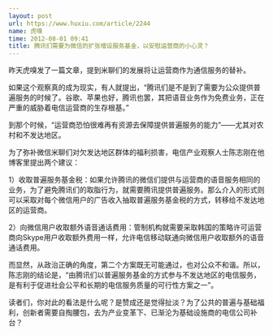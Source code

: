 ```yaml
---
layout: post
url: https://www.huxiu.com/article/2244
name: 虎嗅
time: 2012-08-01 09:41
title: 腾讯们需要为微信的扩张增设服务基金，以安慰运营商的小心灵？
---
```

昨天虎嗅发了一篇文章，提到米聊们的发展将让运营商作为通信服务的替补。

如果这个观察真的成为现实，有人就提出，“腾讯们是不是到了需要为公众提供普遍服务的时候了。谷歌、苹果也好，腾讯也罢，其把语音业务作为免费业务，正在严重的威胁着电信运营商的生存根基。”

到那个时候，“运营商恐怕很难再有资源去保障提供普遍服务的能力”——尤其对农村和不发达地区。

为了弥补微信米聊们对欠发达地区群体的福利损害，电信产业观察人士陈志刚在他博客里提出两个建议：

1）收取普遍服务基金税：如果允许腾讯的微信们提供与运营商的语音服务相同的业务，为了避免腾讯们的取脂行为，就需要腾讯提供普遍服务。那么介入的形式则可以采取对每个微信用户的广告收入抽取普遍服务基金税的方式，转移给不发达地区的运营商。

2）向微信用户收取额外语音通话费用：管制机构就需要采取韩国的策略许可运营商向Skype用户收取额外费用一样，允许电信移动联通向微信用户收取额外的语音通话费用。

而显然，从政治正确的角度，第二个方案既无可能通过，也对公众不和谐。所以，陈志刚的结论是，“由腾讯们以普遍服务基金的方式参与不发达地区的电信服务，是有利于促进社会公平和长期的电信服务质量的可行性方案之一”。

读者们，你对此的看法是什么呢？是赞成还是觉得扯淡？为了公共的普遍与基础福利，创新者需要自掏腰包，去为产业变革下、已渐沦为基础设施商的电信公司补台？

